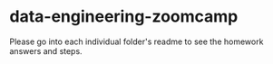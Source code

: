 # data-engineering-zoomcamp

Please go into each individual folder's readme to see the homework answers and steps.